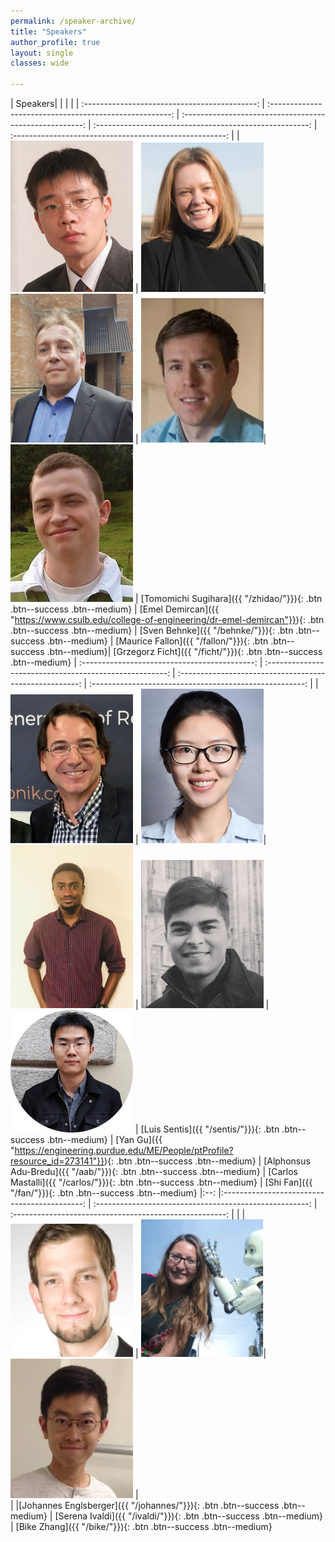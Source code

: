 ```yaml
---
permalink: /speaker-archive/
title: "Speakers"
author_profile: true 
layout: single 
classes: wide

---
```


| Speakers| | | | 
| :-------------------------------------------: | :-----------------------------------------------------: | :-----------------------------------------------------: | :-----------------------------------------------------: | :-----------------------------------------------------: |
| <img src="/docs/assets/images/speakers/zhidao.jpg" alt="drawing" width="196"/> |  <img src="/docs/assets/images/organizers/demircan.jpg" alt="drawing"  width="196"/>| <img src="/docs/assets/images/speakers/behnke.jpg" alt="drawing" width="196"/> | <img src="/docs/assets/images/speakers/fallon.jpg" alt="drawing" width="196"/>|  <img src="/docs/assets/images/speakers/ficht.jpg" alt="drawing" width="196"/> |
[Tomomichi Sugihara]({{ "/zhidao/"}}){: .btn .btn--success .btn--medium} |  [Emel Demircan]({{ "https://www.csulb.edu/college-of-engineering/dr-emel-demircan"}}){: .btn .btn--success .btn--medium}  | [Sven Behnke]({{ "/behnke/"}}){: .btn .btn--success .btn--medium} | [Maurice Fallon]({{ "/fallon/"}}){: .btn .btn--success .btn--medium}| [Grzegorz Ficht]({{ "/ficht/"}}){: .btn .btn--success .btn--medium}
| :-------------------------------------------: | :-----------------------------------------------------: | :-----------------------------------------------------: | :-----------------------------------------------------: |
| <img src="/docs/assets/images/speakers/sentis.jpeg" alt="drawing" width="196"/> |  <img src="/docs/assets/images/organizers/yan.png" alt="drawing"  width="196"/>| <img src="/docs/assets/images/speakers/aab.jpg" alt="drawing" width="196"/> |  <img src="/docs/assets/images/speakers/carlos.jpeg" alt="drawing" width="196"/> |  <img src="/docs/assets/images/speakers/fan.png" alt="drawing" width="196"/> |
[Luis Sentis]({{ "/sentis/"}}){: .btn .btn--success .btn--medium} |  [Yan Gu]({{ "https://engineering.purdue.edu/ME/People/ptProfile?resource_id=273141"}}){: .btn .btn--success .btn--medium}  | [Alphonsus Adu-Bredu]({{ "/aab/"}}){: .btn .btn--success .btn--medium} | [Carlos Mastalli]({{ "/carlos/"}}){: .btn .btn--success .btn--medium} |  [Shi Fan]({{ "/fan/"}}){: .btn .btn--success .btn--medium}
|:--: |:-------------------------------------------: | :-----------------------------------------------------: | :-----------------------------------------------------: | 
| |<img src="/docs/assets/images/speakers/johannes.jpg" alt="drawing" width="196"/> |  <img src="/docs/assets/images/speakers/ivaldi.png" alt="drawing"  width="196"/>| <img src="/docs/assets/images/speakers/bike.jpeg" alt="drawing" width="196"/> |  
| |[Johannes Englsberger]({{ "/johannes/"}}){: .btn .btn--success .btn--medium} |  [Serena Ivaldi]({{ "/ivaldi/"}}){: .btn .btn--success .btn--medium}  | [Bike Zhang]({{ "/bike/"}}){: .btn .btn--success .btn--medium} 

